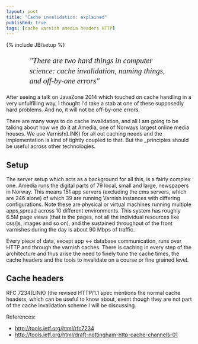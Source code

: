 ```yaml
---
layout: post
title: "Cache invalidation: explained"
published: true
tags: [cache varnish amedia headers HTTP]
---
```

{% include JB/setup %}

<p style="width: 75%; margin-left: auto; margin-right: auto;font-size: 150%; font-weight: normal; font-family: times, 'times new roman', serif; font-style: italic; line-height: 130%;">"There are two hard things in computer science: cache invalidation, naming things, and off-by-one errors"</p>

After seeing a talk on JavaZone 2014 which touched on cache handling in a very unfulfilling way, I thought I'd take a stab at one of these supposedly hard problems. And no, it will not be off-by-one errors. 

There are many ways to do cache invalidation, and all I am going to be talking about how we do it at Amedia, one of Norways largest online media houses. We use Varnish(LINK) for all out caching needs and the implementation is kind of tightly coupled to that. But the _principles should be useful across other technologies. 

## Setup

The server setup which acts as a background for all this, is a fairly complex one. Amedia runs the digital parts of 79 local, small and large, newspapers in Norway. This means 151 app servers (excluding the cms servers, which are 246 alone) of which 39 are running Varnish instances with differing configurations. Note these are physical or virtual machines running multiple apps,spread across 10 different environments. This system has roughly 6.5M page views (that is the pages, not all the individual resources like css/js, images and so on), and the sustained throughput of the front varnishes during the day is about 90 Mbps of traffic. 

Every piece of data, except app <-> database communication, runs over HTTP and through the varnish caches. There is caching in every step of the architecture and thus arise the need to finely tune the cache times, the cache headers and the tools to invalidate on a course or fine grained level. 

## Cache headers

RFC 7234(LINK) (the revised HTTP/1.1 spec mentions the normal cache headers, which can be useful to know about, event though they are not part of the cache invalidation scheme I will be discussing. 


References:

* http://tools.ietf.org/html/rfc7234
* http://tools.ietf.org/html/draft-nottingham-http-cache-channels-01



